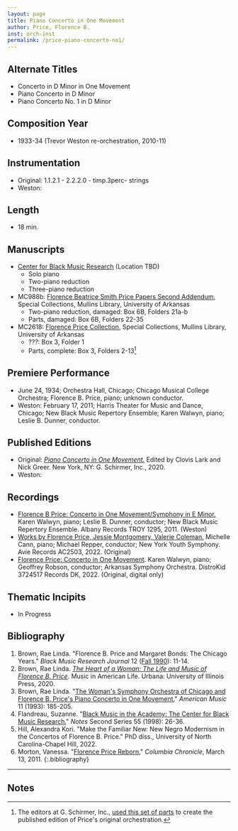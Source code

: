 ```yaml
---
layout: page
title: Piano Concerto in One Movement
author: Price, Florence B.
inst: orch-inst
permalink: /price-piano-concerto-no1/
---
```


## Alternate Titles
- Concerto in D Minor in One Movement
- Piano Concerto in D Minor
- Piano Concerto No. 1 in D Minor

## Composition Year
- 1933-34 (Trevor Weston re-orchestration, 2010-11)

## Instrumentation
- Original: 1.1.2.1 - 2.2.2.0 - timp.3perc- strings
- Weston: 

## Length
- 18 min.

## Manuscripts
- <a href="https://digitalcommons.colum.edu/cmbr_guides/index.3.html" target="_blank">Center for Black Music Research</a> (Location TBD)
    * Solo piano
    * Two-piano reduction
    * Three-piano reduction
- MC988b: <a href="https://uark.as.atlas-sys.com/repositories/2/resources/696/" target="_blank">Florence Beatrice Smith Price Papers Second Addendum</a>, Special Collections, Mullins Library, University of Arkansas
    * Two-piano reduction, damaged: Box 6B, Folders 21a-b
    * Parts, damaged: Box 6B, Folders 22-35
- MC2618: <a href="https://uark.as.atlas-sys.com/repositories/2/resources/2618" target="_blank">Florence Price Collection</a>, Special Collections, Mullins Library, University of Arkansas
    * ???: Box 3, Folder 1
    * Parts, complete: Box 3, Folders 2-13[^fn1]

## Premiere Performance
- June 24, 1934; Orchestra Hall, Chicago; Chicago Musical College Orchestra; Florence B. Price, piano; unknown conductor.
- Weston: February 17, 2011; Harris Theater for Music and Dance, Chicago; New Black Music Repertory Ensemble; Karen Walwyn, piano; Leslie B. Dunner, conductor.

## Published Editions
- Original: <a href="https://www.wisemusicclassical.com/work/60868/Piano-Concerto-in-One-Movement-original-version/" target="_blank">*Piano Concerto in One Movement.*</a> Edited by Clovis Lark and Nick Greer. New York, NY: G. Schirmer, Inc., 2020.
- Weston: 

## Recordings
- <a href="https://www.albanyrecords.com/mm5/merchant.mvc?Screen=PROD&Product_Code=TROY1295" target="_blank">Florence B Price: Concerto in One Movement/Symphony in E Minor.</a> Karen Walwyn, piano; Leslie B. Dunner, conductor; New Black Music Repertory Ensemble. Albany Records TROY 1295, 2011. (Weston)
- <a href="https://www.avie-records.com/releases/works-by-florence-price-valerie-coleman-jessie-montgomery/" target="_blank">Works by Florence Price, Jessie Montgomery, Valerie Coleman.</a> Michelle Cann, piano; Michael Repper, conductor; New York Youth Symphony. Avie Records AC2503, 2022. (Original)
- <a href="https://www.amazon.com/dp/B09VLM8Q4F/ref=sr_1_2" target="_blank">Florence Price: Concerto in One Movement</a>. Karen Walwyn, piano; Geoffrey Robson, conductor; Arkansas Symphony Orchestra. DistroKid 3724517 Records DK, 2022. (Original, digital only)

## Thematic Incipits
- In Progress

## Bibliography
1. Brown, Rae Linda. "Florence B. Price and Margaret Bonds: The Chicago Years." *Black Music Research Journal* 12 (<a href="https://digitalcommons.colum.edu/cbmrnews/31/" target="_blank">Fall 1990</a>): 11-14.
2. Brown, Rae Linda. <a href="https://www.worldcat.org/title/1122800180" target="_blank">*The Heart of a Woman: The Life and Music of Florence B. Price*</a>. Music in American Life. Urbana: University of Illinois Press, 2020.
3. Brown, Rae Linda. "<a href="https://doi.org/10.2307/3052554" target="_blank">The Woman's Symphony Orchestra of Chicago and Florence B. Price's Piano Concerto in One Movement.</a>" *American Music* 11 (1993): 185-205.
4. Flandreau, Suzanne. "<a href="https://doi.org/10.2307/900345" target="_blank">Black Music in the Academy: The Center for Black Music Research.</a>" *Notes* Second Series 55 (1998): 26-36.
5. Hill, Alexandra Kori. "Make the Familiar New: New Negro Modernism in the Concertos of Florence B. Price." PhD diss., University of North Carolina-Chapel Hill, 2022.
6. Morton, Vanessa. "<a href="https://columbiachronicle.com/0b41149d-8896-57bd-9211-bb890e440613" target="_blank">Florence Price Reborn.</a>" *Columbia Chronicle*, March 13, 2011.
{:.bibliography}

---

## Notes

[^fn1]: The editors at G. Schirmer, Inc., <a href="https://www.wisemusicclassical.com/features/2020/02/florence-price-original-manuscripts/" target="_blank">used this set of parts</a> to create the published edition of Price's original orchestration.
